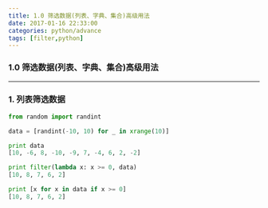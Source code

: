 ```yaml
---
title: 1.0 筛选数据(列表、字典、集合)高级用法
date: 2017-01-16 22:33:00
categories: python/advance
tags: [filter,python]
---
```

### 1.0 筛选数据(列表、字典、集合)高级用法

---

### 1. 列表筛选数据
``` python
from random import randint

data = [randint(-10, 10) for _ in xrange(10)]

print data
[10, -6, 8, -10, -9, 7, -4, 6, 2, -2]

print filter(lambda x: x >= 0, data)
[10, 8, 7, 6, 2]

print [x for x in data if x >= 0]
[10, 8, 7, 6, 2]
```
